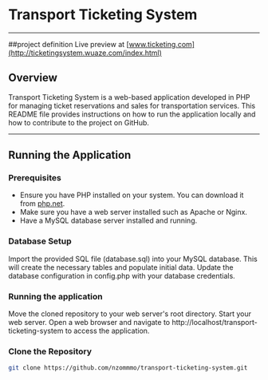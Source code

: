 # Transport Ticketing System

---
##project definition
 Live preview at [www.ticketing.com](http://ticketingsystem.wuaze.com/index.html)
## Overview

Transport Ticketing System is a web-based application developed in PHP for managing ticket reservations and sales for transportation services. This README file provides instructions on how to run the application locally and how to contribute to the project on GitHub.

---

## Running the Application

### Prerequisites

- Ensure you have PHP installed on your system. You can download it from [php.net](https://www.php.net/downloads).
- Make sure you have a web server installed such as Apache or Nginx.
- Have a MySQL database server installed and running.

  
### Database Setup
Import the provided SQL file (database.sql) into your MySQL database. This will create the necessary tables and populate initial data.
Update the database configuration in config.php with your database credentials.

### Running the application
Move the cloned repository to your web server's root directory.
Start your web server.
Open a web browser and navigate to http://localhost/transport-ticketing-system to access the application.

### Clone the Repository

```bash
git clone https://github.com/nzommmo/transport-ticketing-system.git
